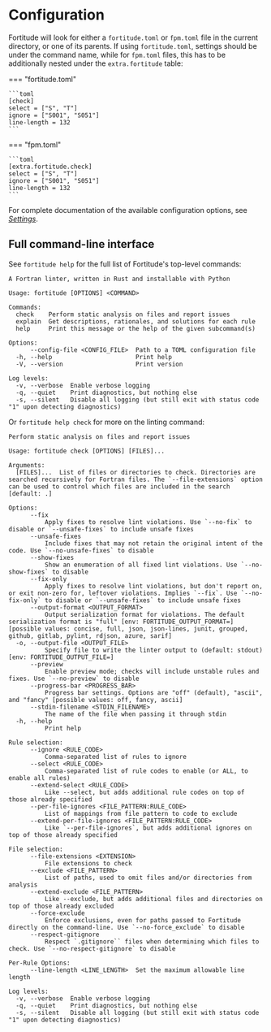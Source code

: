 # Configuration

Fortitude will look for either a `fortitude.toml` or `fpm.toml` file
in the current directory, or one of its parents. If using
`fortitude.toml`, settings should be under the command name, while for
`fpm.toml` files, this has to be additionally nested under the
`extra.fortitude` table:


=== "fortitude.toml"

    ```toml
    [check]
    select = ["S", "T"]
    ignore = ["S001", "S051"]
    line-length = 132
    ```
=== "fpm.toml"

    ```toml
    [extra.fortitude.check]
    select = ["S", "T"]
    ignore = ["S001", "S051"]
    line-length = 132
    ```

For complete documentation of the available configuration options, see
[_Settings_](settings.md).

## Full command-line interface

See `fortitude help` for the full list of Fortitude's top-level commands:

<!-- Begin auto-generated command help. -->

```text
A Fortran linter, written in Rust and installable with Python

Usage: fortitude [OPTIONS] <COMMAND>

Commands:
  check    Perform static analysis on files and report issues
  explain  Get descriptions, rationales, and solutions for each rule
  help     Print this message or the help of the given subcommand(s)

Options:
      --config-file <CONFIG_FILE>  Path to a TOML configuration file
  -h, --help                       Print help
  -V, --version                    Print version

Log levels:
  -v, --verbose  Enable verbose logging
  -q, --quiet    Print diagnostics, but nothing else
  -s, --silent   Disable all logging (but still exit with status code "1" upon detecting diagnostics)
```

<!-- End auto-generated command help. -->

Or `fortitude help check` for more on the linting command:

<!-- Begin auto-generated check help. -->

```text
Perform static analysis on files and report issues

Usage: fortitude check [OPTIONS] [FILES]...

Arguments:
  [FILES]...  List of files or directories to check. Directories are searched recursively for Fortran files. The `--file-extensions` option can be used to control which files are included in the search [default: .]

Options:
      --fix
          Apply fixes to resolve lint violations. Use `--no-fix` to disable or `--unsafe-fixes` to include unsafe fixes
      --unsafe-fixes
          Include fixes that may not retain the original intent of the code. Use `--no-unsafe-fixes` to disable
      --show-fixes
          Show an enumeration of all fixed lint violations. Use `--no-show-fixes` to disable
      --fix-only
          Apply fixes to resolve lint violations, but don't report on, or exit non-zero for, leftover violations. Implies `--fix`. Use `--no-fix-only` to disable or `--unsafe-fixes` to include unsafe fixes
      --output-format <OUTPUT_FORMAT>
          Output serialization format for violations. The default serialization format is "full" [env: FORTITUDE_OUTPUT_FORMAT=] [possible values: concise, full, json, json-lines, junit, grouped, github, gitlab, pylint, rdjson, azure, sarif]
  -o, --output-file <OUTPUT_FILE>
          Specify file to write the linter output to (default: stdout) [env: FORTITUDE_OUTPUT_FILE=]
      --preview
          Enable preview mode; checks will include unstable rules and fixes. Use `--no-preview` to disable
      --progress-bar <PROGRESS_BAR>
          Progress bar settings. Options are "off" (default), "ascii", and "fancy" [possible values: off, fancy, ascii]
      --stdin-filename <STDIN_FILENAME>
          The name of the file when passing it through stdin
  -h, --help
          Print help

Rule selection:
      --ignore <RULE_CODE>
          Comma-separated list of rules to ignore
      --select <RULE_CODE>
          Comma-separated list of rule codes to enable (or ALL, to enable all rules)
      --extend-select <RULE_CODE>
          Like --select, but adds additional rule codes on top of those already specified
      --per-file-ignores <FILE_PATTERN:RULE_CODE>
          List of mappings from file pattern to code to exclude
      --extend-per-file-ignores <FILE_PATTERN:RULE_CODE>
          Like `--per-file-ignores`, but adds additional ignores on top of those already specified

File selection:
      --file-extensions <EXTENSION>
          File extensions to check
      --exclude <FILE_PATTERN>
          List of paths, used to omit files and/or directories from analysis
      --extend-exclude <FILE_PATTERN>
          Like --exclude, but adds additional files and directories on top of those already excluded
      --force-exclude
          Enforce exclusions, even for paths passed to Fortitude directly on the command-line. Use `--no-force_exclude` to disable
      --respect-gitignore
          Respect `.gitignore`` files when determining which files to check. Use `--no-respect-gitignore` to disable

Per-Rule Options:
      --line-length <LINE_LENGTH>  Set the maximum allowable line length

Log levels:
  -v, --verbose  Enable verbose logging
  -q, --quiet    Print diagnostics, but nothing else
  -s, --silent   Disable all logging (but still exit with status code "1" upon detecting diagnostics)
```

<!-- End auto-generated check help. -->
